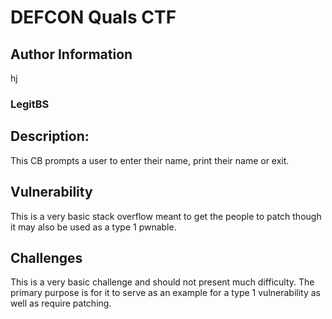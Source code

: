# DEFCON Quals CTF

## Author Information
hj

### LegitBS

## Description:

This CB prompts a user to enter their name, print their name or exit.

## Vulnerability

This is a very basic stack overflow meant to get the people to patch though it may also be used as a type 1 pwnable.

## Challenges

This is a very basic challenge and should not present much difficulty. The primary purpose is for it to serve as an example for a type 1 vulnerability as well as require patching.
